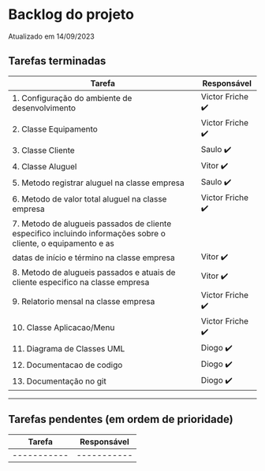 # Backlog do projeto 
Atualizado em 14/09/2023

## Tarefas terminadas

| Tarefa      | Responsável |
| ----------- | ----------- |
| 1. Configuração do ambiente de desenvolvimento      | Victor Friche  ✔️     |
| 2. Classe Equipamento   | Victor Friche ✔️       |
| 3. Classe Cliente   | Saulo ✔️       |
| 4. Classe Aluguel   | Vitor ✔️       |
| 5. Metodo registrar aluguel na classe empresa   | Saulo ✔️       |
| 6. Metodo de valor total aluguel na classe empresa   | Victor Friche ✔️       |
| 7. Metodo de alugueis passados de cliente especifico  incluindo informações sobre o cliente, o equipamento e as
datas de início e término na classe empresa   | Vitor  ✔️      |
| 8. Metodo de alugueis passados e atuais de cliente especifico na classe empresa   | Vitor ✔️       |
| 9. Relatorio mensal na classe empresa   | Victor Friche ✔️       |
| 10. Classe Aplicacao/Menu   | Victor Friche ✔️       |
| 11. Diagrama de Classes UML   | Diogo ✔️       |
| 12. Documentacao de codigo   | Diogo ✔️       |
| 13. Documentação no git   | Diogo ✔️       |
----

## Tarefas pendentes (em ordem de prioridade)

| Tarefa      | Responsável |
| ----------- | ----------- |
| ----------- | ----------- |
